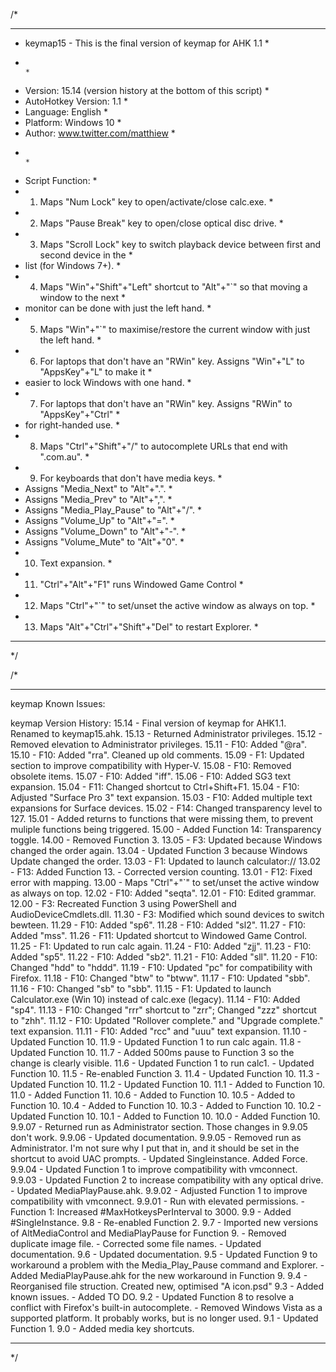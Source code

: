 /*
************************************************************************************************
* keymap15 - This is the final version of keymap for AHK 1.1                                   *
*                                                                                              *
* Version:             15.14 (version history at the bottom of this script)                    *
* AutoHotkey Version:  1.1                                                                     *
* Language:            English                                                                 *
* Platform:            Windows 10                                                              *
* Author:              www.twitter.com/matthiew                                                *
*                                                                                              *
* Script Function:                                                                             *
* 1. Maps "Num Lock" key to open/activate/close calc.exe.                                      *
* 2. Maps "Pause Break" key to open/close optical disc drive.                                  *
* 3. Maps "Scroll Lock" key to switch playback device between first and second device in the   *
*    list (for Windows 7+).                                                                    *
* 4. Maps "Win"+"Shift"+"Left" shortcut to "Alt"+"`" so that moving a window to the next       *
*    monitor can be done with just the left hand.                                              *
* 5. Maps "Win"+"`" to maximise/restore the current window with just the left hand.            *
* 6. For laptops that don't have an "RWin" key. Assigns "Win"+"L" to "AppsKey"+"L" to make it  *
*    easier to lock Windows with one hand.                                                     *
* 7. For laptops that don't have an "RWin" key. Assigns "RWin" to "AppsKey"+"Ctrl"             *
*    for right-handed use.                                                                     *
* 8. Maps "Ctrl"+"Shift"+"/" to autocomplete URLs that end with ".com.au".                     *
* 9. For keyboards that don't have media keys.                                                 *
*    Assigns "Media_Next" to "Alt"+".".                                                        *
*    Assigns "Media_Prev" to "Alt"+",".                                                        *
*    Assigns "Media_Play_Pause" to "Alt"+"/".                                                  *
*    Assigns "Volume_Up" to "Alt"+"=".                                                         *
*    Assigns "Volume_Down" to "Alt"+"-".                                                       *
*    Assigns "Volume_Mute" to "Alt"+"0".                                                       *
* 10. Text expansion.                                                                          *
* 11. "Ctrl"+"Alt"+"F1" runs Windowed Game Control											   *
* 12. Maps "Ctrl"+"`" to set/unset the active window as always on top.                         *
* 13. Maps "Alt"+"Ctrl"+"Shift"+"Del" to restart Explorer.                                     *
************************************************************************************************
*/




/*
************************************************************************************************
keymap Known Issues:



keymap Version History:
15.14 - Final version of keymap for AHK1.1. Renamed to keymap15.ahk.
15.13 - Returned Administrator privileges.
15.12 - Removed elevation to Administrator privileges.
15.11 - F10: Added "@ra".
15.10 - F10: Added "rra". Cleaned up old comments.
15.09 - F1: Updated section to improve compatibility with Hyper-V.
15.08 - F10: Removed obsolete items.
15.07 - F10: Added "iff".
15.06 - F10: Added SG3 text expansion.
15.04 - F11: Changed shortcut to Ctrl+Shift+F1.
15.04 - F10: Adjusted "Surface Pro 3" text expansion.
15.03 - F10: Added multiple text expansions for Surface devices.
15.02 - F14: Changed transparency level to 127.
15.01 - Added returns to functions that were missing them, to prevent muliple functions being
		triggered.
15.00 - Added Function 14: Transparency toggle.
14.00 - Removed Function 3.
13.05 - F3: Updated because Windows changed the order again.
13.04 - Updated Function 3 because Windows Update changed the order.
13.03 - F1: Updated to launch calculator://
13.02 - F13: Added Function 13.
	  - Corrected version counting.
13.01 - F12: Fixed error with mapping.
13.00 - Maps "Ctrl"+"`" to set/unset the active window as always on top.
12.02 - F10: Added "seqta".
12.01 - F10: Edited grammar.
12.00 - F3: Recreated Function 3 using PowerShell and AudioDeviceCmdlets.dll.
11.30 - F3: Modified which sound devices to switch bewteen.
11.29 - F10: Added "sp6".
11.28 - F10: Added "sl2".
11.27 - F10: Added "mss".
11.26 - F11: Updated shortcut to Windowed Game Control.
11.25 - F1: Updated to run calc again.
11.24 - F10: Added "zjj".
11.23 - F10: Added "sp5".
11.22 - F10: Added "sb2".
11.21 - F10: Added "sll".
11.20 - F10: Changed "hdd" to "hddd".
11.19 - F10: Updated "pc" for compatibility with Firefox.
11.18 - F10: Changed "btw" to "btww".
11.17 - F10: Updated "sbb".
11.16 - F10: Changed "sb" to "sbb".
11.15 - F1: Updated to launch Calculator.exe (Win 10) instead of calc.exe (legacy).
11.14 - F10: Added "sp4".
11.13 - F10: Changed "rrr" shortcut to "zrr"; Changed "zzz" shortcut to "zhh".
11.12 - F10: Updated "Rollover complete." and "Upgrade complete." text expansion.
11.11 - F10: Added "rcc" and "uuu" text expansion.
11.10 - Updated Function 10.
11.9 - Updated Function 1 to run calc again.
11.8 - Updated Function 10.
11.7 - Added 500ms pause to Function 3 so the change is clearly visible.
11.6 - Updated Function 1 to run calc1.
	 - Updated Function 10.
11.5 - Re-enabled Function 3.
11.4 - Updated Function 10.
11.3 - Updated Function 10.
11.2 - Updated Function 10.
11.1 - Added to Function 10.
11.0 - Added Function 11.
10.6 - Added to Function 10.
10.5 - Added to Function 10.
10.4 - Added to Function 10.
10.3 - Added to Function 10.
10.2 - Updated Function 10.
10.1 - Added to Function 10.
10.0 - Added Function 10.
9.9.07 - Returned run as Administrator section. Those changes in 9.9.05 don't work.
9.9.06 - Updated documentation.
9.9.05 - Removed run as Administrator. I'm not sure why I put that in, and it should be set in
		 the shortcut to avoid UAC prompts.
	   - Updated Singleinstance. Added Force.
9.9.04 - Updated Function 1 to improve compatibility with vmconnect.
9.9.03 - Updated Function 2 to increase compatibility with any optical drive.
	   - Updated MediaPlayPause.ahk.
9.9.02 - Adjusted Function 1 to improve compatibility with vmconnect.
9.9.01 - Run with elevated permissions.
	   - Function 1: Increased #MaxHotkeysPerInterval to 3000.
9.9 - Added #SingleInstance.
9.8 - Re-enabled Function 2.
9.7 - Imported new versions of AltMediaControl and MediaPlayPause for Function 9.
	- Removed duplicate image file.
	- Corrected some file names.
	- Updated documentation.
9.6 - Updated documentation.
9.5 - Updated Function 9 to workaround a problem with the Media_Play_Pause command and Explorer.
    - Added MediaPlayPause.ahk for the new workaround in Function 9.
9.4 - Reorganised file struction. Created new, optimised "A icon.psd"
9.3 - Added known issues.
    - Added TO DO.
9.2 - Updated Function 8 to resolve a conflict with Firefox's built-in autocomplete.
    - Removed Windows Vista as a supported platform. It probably works, but is no longer used.
9.1 - Updated Function 1.
9.0 - Added media key shortcuts.
************************************************************************************************
*/